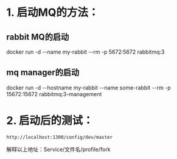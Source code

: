 # 1. 启动MQ的方法：
## rabbit MQ的启动
docker run -d --name my-rabbit --rm -p 5672:5672  rabbitmq:3

## mq manager的启动
docker run -d --hostname my-rabbit --name some-rabbit --rm -p 15672:15672 rabbitmq:3-management

# 2. 启动后的测试：

```shell
http://localhost:1300/config/dev/master
```
解释以上地址：Service/文件名/profile/fork
